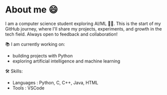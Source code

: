 # About me 😄
 I am a computer science student  exploring AI/ML 👩‍🎓. This is the start of my GitHub journey, where I'll share my projects, experiments, and growth in the tech field. Always open to feedback and collaboration!

📚 I am currently working on:
- building projects with Python 
- exploring artificial intelligence and machine learning

🛠 Skills:
- Languages : Python, C, C++, Java, HTML 
- Tools : VSCode
